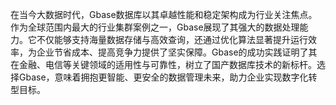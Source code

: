 在当今大数据时代，Gbase数据库以其卓越性能和稳定架构成为行业关注焦点。作为全球范围内最大的行业集群案例之一，Gbase展现了其强大的数据处理能力。它不仅能够支持海量数据存储与高效查询，还通过优化算法显著提升运行效率，为企业节省成本、提高竞争力提供了坚实保障。Gbase的成功实践证明了其在金融、电信等关键领域的适用性与可靠性，树立了国产数据库技术的新标杆。选择Gbase，意味着拥抱更智能、更安全的数据管理未来，助力企业实现数字化转型目标。